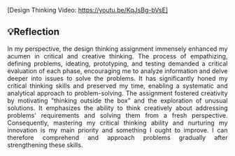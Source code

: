 [Design Thinking Video: https://youtu.be/KqJsBg-bVsE]

## 💡Reflection
<p align= "justify">
In my perspective, the design thinking assignment immensely enhanced my acumen in critical and creative thinking. The process of empathizing, defining problems, ideating, prototyping, and testing demanded a critical evaluation of each phase, encouraging me to analyze information and delve deeper into issues to solve the problems. It has significantly honed my critical thinking skills and preserved my time, enabling a systematic and analytical approach to problem-solving. The assignment fostered creativity by motivating "thinking outside the box" and the exploration of unusual solutions. It emphasizes the ability to think creatively about addressing problems' requirements and solving them from a fresh perspective. Consequently, mastering my critical thinking ability and nurturing my innovation is my main priority and something I ought to improve. I can therefore comprehend and approach problems gradually after strengthening these skills.
</p>
